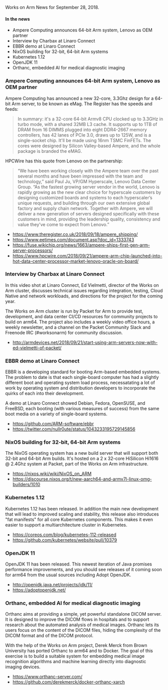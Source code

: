 Works on Arm News for September 28, 2018.

#### In the news

* Ampere Computing announces 64-bit Arm system, Lenovo as OEM partner
* Interview by Charbax at Linaro Connect
* EBBR demo at Linaro Connect
* NixOS building for 32-bit, 64-bit Arm systems
* Kubernetes 1.12
* OpenJDK 11
* Orthanc, embedded AI for medical diagnostic imaging

### Ampere Computing announces 64-bit Arm system, Lenovo as OEM partner

Ampere Computing has announced a new 32-core, 3.3Ghz design
for a 64-bit Arm server, to be known as eMag. The Register
has the speeds and feeds:

> In summary: it's a 32-core 64-bit Armv8 CPU clocked up to 3.3GHz in turbo mode, with a shared 32MB L3 cache. It supports up to 1TB of DRAM from 16 DIMMS plugged into eight DDR4-2667 memory controllers, has 42 lanes of PCIe 3.0, draws up to 125W, and is a single-socket chip. It'll be made using 16nm TSMC FinFETs. The cores were designed by Silicon Valley-based Ampere, and the whole package is branded the eMAG.

HPCWire has this quote from Lenovo on the partnership:

> “We have been working closely with the Ampere team over the past several months and have been impressed with the team and technology,” said Paul Ju, VP/GM Hyperscale, Lenovo Data Center Group. “As the fastest growing server vendor in the world, Lenovo is rapidly growing as the new clear choice for hyperscale customers by designing customized boards and systems to each hyperscaler’s unique requests, and building through our own extensive global factory and supply chain network. Together with Ampere, we will deliver a new generation of servers designed specifically with these customers in mind, providing the leadership quality, consistency and value they’ve come to expect from Lenovo.”

* https://www.theregister.co.uk/2018/09/18/ampere_shipping/
* https://www.eetimes.com/document.asp?doc_id=1333743
* https://fuse.wikichip.org/news/1663/ampere-ships-first-gen-arm-server-processors/
* https://www.hpcwire.com/2018/09/21/ampere-arm-chip-launched-into-hot-data-center-processor-market-lenovo-oracle-on-board/

### Interview by Charbax at Linaro Connect

In this video shot at Linaro Connect, Ed Vielmetti, director of the Works on Arm cluster, discusses technical issues regarding integration, testing, Cloud Native and network workloads, and directions for the project for the coming year.

The Works on Arm cluster is run by Packet for Arm to provide test, development, and data center CI/CD resources for community projects to build on arm64. The project also includes a weekly video office hours, a weekly newsletter, and a channel on the Packet Community Slack and Freenode IRC (#worksonarm) for community discussion.

* http://armdevices.net/2018/09/21/start-using-arm-servers-now-with-ed-vielmetti-of-packet/

### EBBR demo at Linaro Connect

EBBR is a developing standard for booting Arm-based
embedded systems. The problem to date is that each
single-board computer has had a slightly different
boot and operating system load process, necessatating
a lot of work by operating system and distribution 
developers to incorporate the quirks of each into
their development.

A demo at Linaro Connect showed Debian, Fedora, OpenSUSE,
and FreeBSD, each booting (with various measures of success)
from the same boot media on a variety of single-board 
systems.

* https://github.com/ARM-software/ebbr
* https://twitter.com/nullr0ute/status/1043233195729145856

### NixOS building for 32-bit, 64-bit Arm systems

The NixOS operating system has a new build server that
will support both 32-bit and 64-bit Arm builds. It's hosted
on a 2 x 32-core HiSilicon Hi1616 @ 2.4Ghz system at Packet,
part of the Works on Arm infrastructure.

* https://nixos.wiki/wiki/NixOS_on_ARM
* https://discourse.nixos.org/t/new-aarch64-and-armv7l-linux-omg-builders/1010

### Kubernetes 1.12

Kubernetes 1.12 has been released. In addition
the main new development that will lead to improved
scaling and stability, this release also introduces
"fat manifests" for all core Kubernetes components.
This makes it even easier to support a multiarchitecture
cluster in Kubernetes.

* https://coreos.com/blog/kubernetes-112-released
* https://github.com/kubernetes/website/pull/10379

### OpenJDK 11

OpenJDK 11 has been released. This newest iteration
of Java promises performance improvements, and 
you should see releases of it coming soon for arm64
from the usual sources including Adopt OpenJDK.

* http://openjdk.java.net/projects/jdk/11/
* https://adoptopenjdk.net/

### Orthanc, embedded AI for medical diagnostic imaging

Orthanc aims at providing a simple, yet powerful standalone DICOM server. It is designed to improve the DICOM flows in hospitals and to support research about the automated analysis of medical images. Orthanc lets its users focus on the content of the DICOM files, hiding the complexity of the DICOM format and of the DICOM protocol.

With the help of the Works on Arm project, Derek
Merck from Brown University has ported Orthanc
to arm64 and to Docker. The goal of this exercise
is to build a suitable system for embedding
medical image recognition algorithms and machine
learning directly into diagnostic imaging devices.

* https://www.orthanc-server.com/
* https://github.com/derekmerck/docker-orthanc-xarch
